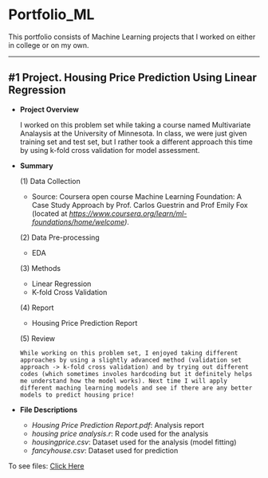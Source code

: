 # Portfolio_ML

This portfolio consists of Machine Learning projects that I worked on either in college or on my own. 

---

## #1 Project. Housing Price Prediction Using Linear Regression

- **Project Overview**

   I worked on this problem set while taking a course named Multivariate Analaysis at the University of Minnesota. In class, we were just given training set and test set, but I rather took a different approach this time by using k-fold cross validation for model assessment.  




- **Summary**

   (1) Data Collection     
   - Source: Coursera open course Machine Learning Foundation: A Case Study Approach by Prof. Carlos Guestrin and Prof Emily Fox (located at *https://www.coursera.org/learn/ml-foundations/home/welcome)*.   
   
   
   (2) Data Pre-processing  
   - EDA  
   
   
   (3) Methods
   - Linear Regression  
   - K-fold Cross Validation  
   
   
   (4) Report  
   - Housing Price Prediction Report
   
   
   (5) Review  
   
      While working on this problem set, I enjoyed taking different approaches by using a slightly advanced method (validation set approach -> k-fold cross validation) and by trying out different codes (which sometimes involes hardcoding but it definitely helps me understand how the model works). Next time I will apply different maching learning models and see if there are any better models to predict housing price!   


- **File Descriptions**
   - *Housing Price Prediction Report.pdf*: Analysis report
   - *housing price analysis.r*: R code used for the analysis
   - *housingprice.csv*: Dataset used for the analysis (model fitting)
   - *fancyhouse.csv*: Dataset used for prediction


To see files: [Click Here](https://github.com/jjpark0727/Portfolio_ML/tree/main/Housing%20Price)
